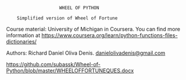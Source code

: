                         WHEEL OF PYTHON

        Simplified version of Wheel of Fortune
        
        
Course material: University of Michigan in Coursera. You can find more information at https://www.coursera.org/learn/python-functions-files-dictionaries/

Authors: Richard Daniel Oliva Denis. danielolivadenis@gmail.com

https://github.com/subassk/Wheel-of-Python/blob/master/WHEELOFFORTUNEQUES.docx
